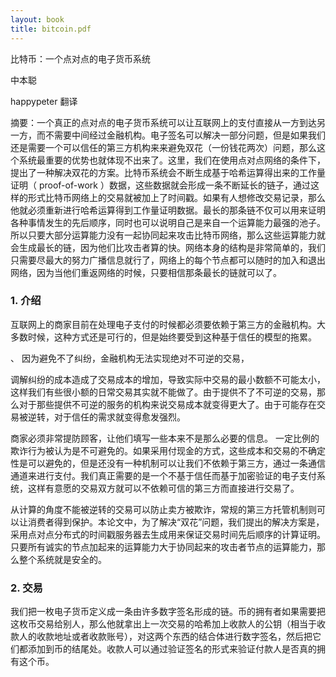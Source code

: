 ```yaml
---
layout: book
title: bitcoin.pdf
---
```


比特币：一个点对点的电子货币系统

中本聪

happypeter 翻译

摘要：一个真正的点对点的电子货币系统可以让互联网上的支付直接从一方到达另一方，而不需要中间经过金融机构。电子签名可以解决一部分问题，但是如果我们还是需要一个可以信任的第三方机构来来避免双花（一份钱花两次）问题，那么这个系统最重要的优势也就体现不出来了。这里，我们在使用点对点网络的条件下，提出了一种解决双花的方案。比特币系统会不断生成基于哈希运算得出来的工作量证明（ proof-of-work ）数据，这些数据就会形成一条不断延长的链子，通过这样的形式比特币网络上的交易就被加上了时间戳。如果有人想修改交易记录，那么他就必须重新进行哈希运算得到工作量证明数据。最长的那条链不仅可以用来证明各种事情发生的先后顺序，同时也可以说明自己是来自一个运算能力最强的池子。所以只要大部分运算能力没有一起协同起来攻击比特币网络，那么这些运算能力就会生成最长的链，因为他们比攻击者算的快。网络本身的结构是非常简单的，我们只需要尽最大的努力广播信息就行了，网络上的每个节点都可以随时的加入和退出网络，因为当他们重返网络的时候，只要相信那条最长的链就可以了。


### 1. 介绍

互联网上的商家目前在处理电子支付的时候都必须要依赖于第三方的金融机构。大多数时候，这种方式还是可行的，但是始终要受到这种基于信任的模型的拖累。

、
因为避免不了纠纷，金融机构无法实现绝对不可逆的交易，


调解纠纷的成本造成了交易成本的增加，导致实际中交易的最小数额不可能太小，这样我们有些很小额的日常交易其实就不能做了。由于提供不了不可逆的交易，那么对于那些提供不可逆的服务的机构来说交易成本就变得更大了。由于可能存在交易被逆转，对于信任的需求就变得愈发强烈。



商家必须非常提防顾客，让他们填写一些本来不是那么必要的信息。 一定比例的欺诈行为被认为是不可避免的。如果采用付现金的方式，这些成本和交易的不确定性是可以避免的，但是还没有一种机制可以让我们不依赖于第三方，通过一条通信通道来进行支付。我们真正需要的是一个不基于信任而基于加密验证的电子支付系统，这样有意愿的交易双方就可以不依赖可信的第三方而直接进行交易了。

从计算的角度不能被逆转的交易可以防止卖方被欺诈，常规的第三方托管机制则可以让消费者得到保护。本论文中，为了解决“双花”问题，我们提出的解决方案是，采用点对点分布式的时间戳服务器去生成用来保证交易时间先后顺序的计算证明。只要所有诚实的节点加起来的运算能力大于协同起来的攻击者节点的运算能力，那么整个系统就是安全的。

### 2. 交易

我们把一枚电子货币定义成一条由许多数字签名形成的链。币的拥有者如果需要把这枚币交易给别人，那么他就拿出上一次交易的哈希加上收款人的公钥（相当于收款人的收款地址或者收款账号），对这两个东西的结合体进行数字签名，然后把它们都添加到币的结尾处。收款人可以通过验证签名的形式来验证付款人是否真的拥有这个币。
